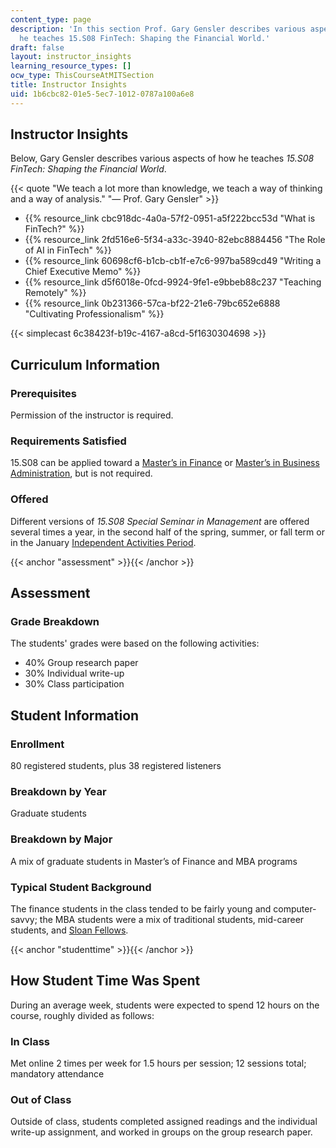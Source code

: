 ```yaml
---
content_type: page
description: 'In this section Prof. Gary Gensler describes various aspects of how
  he teaches 15.S08 FinTech: Shaping the Financial World.'
draft: false
layout: instructor_insights
learning_resource_types: []
ocw_type: ThisCourseAtMITSection
title: Instructor Insights
uid: 1b6cbc82-01e5-5ec7-1012-0787a100a6e8
---
```

## Instructor Insights

Below, Gary Gensler describes various aspects of how he teaches _15.S08 FinTech: Shaping the Financial World_.

{{< quote "We teach a lot more than knowledge, we teach a way of thinking and a way of analysis." "— Prof. Gary Gensler" >}}

- {{% resource_link cbc918dc-4a0a-57f2-0951-a5f222bcc53d "What is FinTech?" %}}
- {{% resource_link 2fd516e6-5f34-a33c-3940-82ebc8884456 "The Role of AI in FinTech" %}}
- {{% resource_link 60698cf6-b1cb-cb1f-e7c6-997ba589cd49 "Writing a Chief Executive Memo" %}}
- {{% resource_link d5f6018e-0fcd-9924-9fe1-e9bbeb88c237 "Teaching Remotely" %}}
- {{% resource_link 0b231366-57ca-bf22-21e6-79bc652e6888 "Cultivating Professionalism" %}}

{{< simplecast 6c38423f-b19c-4167-a8cd-5f1630304698 >}}

## Curriculum Information

### Prerequisites

Permission of the instructor is required.

### Requirements Satisfied

15.S08 can be applied toward a [Master’s in Finance](https://mitsloan.mit.edu/mfin) or [Master’s in Business Administration](https://mitsloan.mit.edu/mba/academics/mba-curriculum), but is not required.

### Offered

Different versions of _15.S08 Special Seminar in Management_ are offered several times a year, in the second half of the spring, summer, or fall term or in the January [Independent Activities Period](https://web.mit.edu/iap/).

{{< anchor "assessment" >}}{{< /anchor >}}

## Assessment

### Grade Breakdown

The students' grades were based on the following activities:

- 40% Group research paper
- 30% Individual write-up
- 30% Class participation

## Student Information

### Enrollment

80 registered students, plus 38 registered listeners

### Breakdown by Year

Graduate students

### Breakdown by Major

A mix of graduate students in Master’s of Finance and MBA programs

### Typical Student Background

The finance students in the class tended to be fairly young and computer-savvy; the MBA students were a mix of traditional students, mid-career students, and [Sloan Fellows](https://mitsloan.mit.edu/mit-sloan-fellows-mba).

{{< anchor "studenttime" >}}{{< /anchor >}}

## How Student Time Was Spent

During an average week, students were expected to spend 12 hours on the course, roughly divided as follows:

### In Class

Met online 2 times per week for 1.5 hours per session; 12 sessions total; mandatory attendance

### Out of Class

Outside of class, students completed assigned readings and the individual write-up assignment, and worked in groups on the group research paper.